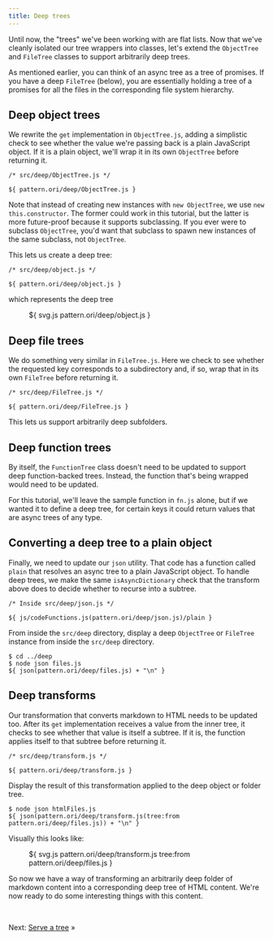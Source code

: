 ```yaml
---
title: Deep trees
---
```


Until now, the "trees" we've been working with are flat lists. Now that we've cleanly isolated our tree wrappers into classes, let's extend the `ObjectTree` and `FileTree` classes to support arbitrarily deep trees.

As mentioned earlier, you can think of an async tree as a tree of promises. If you have a deep `FileTree` (below), you are essentially holding a tree of a promises for all the files in the corresponding file system hierarchy.

## Deep object trees

We rewrite the `get` implementation in `ObjectTree.js`, adding a simplistic check to see whether the value we're passing back is a plain JavaScript object. If it is a plain object, we'll wrap it in its own `ObjectTree` before returning it.

```${'js'}
/* src/deep/ObjectTree.js */

${ pattern.ori/deep/ObjectTree.js }
```

Note that instead of creating new instances with `new ObjectTree`, we use `new this.constructor`. The former could work in this tutorial, but the latter is more future-proof because it supports subclassing. If you ever were to subclass `ObjectTree`, you'd want that subclass to spawn new instances of the same subclass, not `ObjectTree`.

This lets us create a deep tree:

```${'js'}
/* src/deep/object.js */

${ pattern.ori/deep/object.js }
```

which represents the deep tree

<figure>
  ${ svg.js pattern.ori/deep/object.js }
</figure>

## Deep file trees

We do something very similar in `FileTree.js`. Here we check to see whether the requested key corresponds to a subdirectory and, if so, wrap that in its own `FileTree` before returning it.

```${'js'}
/* src/deep/FileTree.js */

${ pattern.ori/deep/FileTree.js }
```

This lets us support arbitrarily deep subfolders.

## Deep function trees

By itself, the `FunctionTree` class doesn't need to be updated to support deep function-backed trees. Instead, the function that's being wrapped would need to be updated.

For this tutorial, we'll leave the sample function in `fn.js` alone, but if we wanted it to define a deep tree, for certain keys it could return values that are async trees of any type.

## Converting a deep tree to a plain object

Finally, we need to update our `json` utility. That code has a function called `plain` that resolves an async tree to a plain JavaScript object. To handle deep trees, we make the same `isAsyncDictionary` check that the transform above does to decide whether to recurse into a subtree.

```${'js'}
/* Inside src/deep/json.js */

${ js/codeFunctions.js(pattern.ori/deep/json.js)/plain }
```

<span class="tutorialStep"></span> From inside the `src/deep` directory, display a deep `ObjectTree` or `FileTree` instance from inside the `src/deep` directory.

```console
$ cd ../deep
$ node json files.js
${ json(pattern.ori/deep/files.js) + "\n" }
```

## Deep transforms

Our transformation that converts markdown to HTML needs to be updated too. After its `get` implementation receives a value from the inner tree, it checks to see whether that value is itself a subtree. If it is, the function applies itself to that subtree before returning it.

```${'js'}
/* src/deep/transform.js */

${ pattern.ori/deep/transform.js }
```

<span class="tutorialStep"></span> Display the result of this transformation applied to the deep object or folder tree.

```console
$ node json htmlFiles.js
${ json(pattern.ori/deep/transform.js(tree:from pattern.ori/deep/files.js)) + "\n" }
```

Visually this looks like:

<figure>
${ svg.js pattern.ori/deep/transform.js tree:from pattern.ori/deep/files.js }
</figure>

So now we have a way of transforming an arbitrarily deep folder of markdown content into a corresponding deep tree of HTML content. We're now ready to do some interesting things with this content.

&nbsp;

Next: [Serve a tree](serve.html) »
